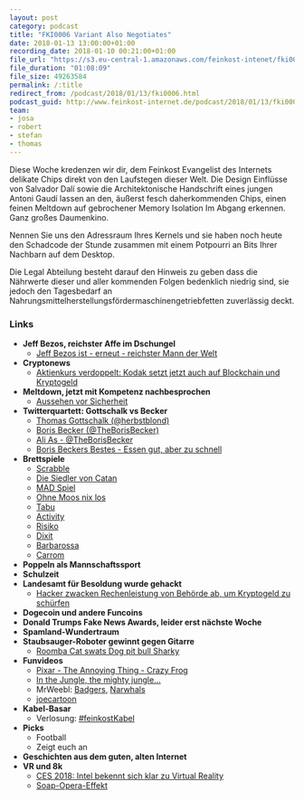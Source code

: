 ```yaml
---
layout: post
category: podcast
title: "FKI0006 Variant Also Negotiates"
date: 2018-01-13 13:00:00+01:00
recording_date: 2018-01-10 00:21:00+01:00
file_url: "https://s3.eu-central-1.amazonaws.com/feinkost-intenet/fki0006.mp3"
file_duration: "01:08:09"
file_size: 49263584
permalink: /:title
redirect_from: /podcast/2018/01/13/fki0006.html
podcast_guid: http://www.feinkost-internet.de/podcast/2018/01/13/fki0006.html
team:
- josa
- robert
- stefan
- thomas
---
```


Diese Woche kredenzen wir dir, dem Feinkost Evangelist des Internets delikate Chips direkt von den Laufstegen dieser Welt. Die Design Einflüsse von Salvador Dalí sowie die Architektonische Handschrift eines jungen Antoni Gaudí lassen an den, äußerst fesch daherkommenden Chips, einen feinen Meltdown auf gebrochener Memory Isolation Im Abgang erkennen. Ganz großes Daumenkino.

Nennen Sie uns den Adressraum Ihres Kernels und sie haben noch heute den Schadcode der Stunde zusammen mit einem Potpourri an Bits Ihrer Nachbarn auf dem Desktop.

Die Legal Abteilung besteht darauf den Hinweis zu geben dass die Nährwerte dieser und aller kommenden Folgen bedenklich niedrig sind, sie jedoch den Tagesbedarf an Nahrungsmittelherstellungsfördermaschinengetriebfetten zuverlässig deckt.

### Links

- **Jeff Bezos, reichster Affe im Dschungel**
  - [Jeff Bezos ist - erneut - reichster Mann der Welt](http://www.manager-magazin.de/koepfe/jeff-bezos-ist-erneut-reichster-mann-der-welt-a-1176117.html)
- **Cryptonews**
  - [Aktienkurs verdoppelt: Kodak setzt jetzt auch auf Blockchain und Kryptogeld ](https://m.heise.de/newsticker/meldung/Aktienkurs-verdoppelt-Kodak-setzt-jetzt-auch-auf-Blockchain-und-Kryptogeld-3938074.html)
- **Meltdown, jetzt mit Kompetenz nachbesprochen**
  - [Aussehen vor Sicherheit](https://twitter.com/SKoch91/status/949211083037962241)
- **Twitterquartett: Gottschalk vs Becker**
  - [Thomas Gottschalk (@herbstblond)](https://twitter.com/herbstblond)
  - [Boris Becker (@TheBorisBecker)](https://twitter.com/herbstblond)
  - [Ali As - @TheBorisBecker](https://www.youtube.com/watch?v=OEnrC1asK14)
  - [Boris Beckers Bestes - Essen gut, aber zu schnell](http://www.faz.net/aktuell/gesellschaft/menschen/bb-hat-heute-zahnschmerzen-autsch-12185114.html)
- **Brettspiele**
  - [Scrabble](https://de.wikipedia.org/wiki/Scrabble)
  - [Die Siedler von Catan](https://www.catan.de/spiel/die-siedler-von-catan)
  - [MAD Spiel](https://de.wikipedia.org/wiki/MAD-Spiel)
  - [Ohne Moos nix los](http://spielfritte.de/retro-reihe-ohne-moos-nix-los/)
  - [Tabu](https://de.wikipedia.org/wiki/Tabu_(Spiel))
  - [Activity](https://de.wikipedia.org/wiki/Activity)
  - [Risiko](https://de.wikipedia.org/wiki/Risiko_(Spiel))
  - [Dixit](https://de.wikipedia.org/wiki/Dixit_(Spiel))
  - [Barbarossa](https://de.wikipedia.org/wiki/Barbarossa_und_die_R%C3%A4tselmeister)
  - [Carrom](https://de.wikipedia.org/wiki/Carrom)
- **Poppeln als Mannschaftssport**
- **Schulzeit**
- **Landesamt für Besoldung wurde gehackt**
  - [Hacker zwacken Rechenleistung von Behörde ab, um Kryptogeld zu schürfen ](https://www.heise.de/newsticker/meldung/Hacker-zwacken-Rechenleistung-von-Behoerde-ab-um-Kryptogeld-zu-schuerfen-3938113.html)
- **Dogecoin und andere Funcoins**
- **Donald Trumps Fake News Awards, leider erst nächste Woche**
- **Spamland-Wundertraum**
- **Staubsauger-Roboter gewinnt gegen Gitarre**
  - [Roomba Cat swats Dog pit bull Sharky](https://www.youtube.com/watch?v=vf9wHkkNGUU)
- **Funvideos**
  - [Pixar - The Annoying Thing - Crazy Frog](https://www.youtube.com/watch?v=HHpKZokeQnE)
  - [In the Jungle, the mighty jungle...](https://www.youtube.com/watch?v=QvsQ9hYKq7c)
  - MrWeebl: [Badgers](https://www.youtube.com/watch?v=EIyixC9NsLI), [Narwhals](https://www.youtube.com/watch?v=ykwqXuMPsoc)
  - [joecartoon](http://joecartoon.com/)
- **Kabel-Basar**
  - Verlosung: [#feinkostKabel](https://twitter.com/hashtag/feinkostkabel)
- **Picks**
  - Football
  - Zeigt euch an
- **Geschichten aus dem guten, alten Internet**
- **VR und 8k**
  - [CES 2018: Intel bekennt sich klar zu Virtual Reality](https://vr-world.com/ces-2018-intel-virtual-reality/)
  - [Soap-Opera-Effekt](https://de.wikipedia.org/wiki/Soap-Opera-Effekt)
